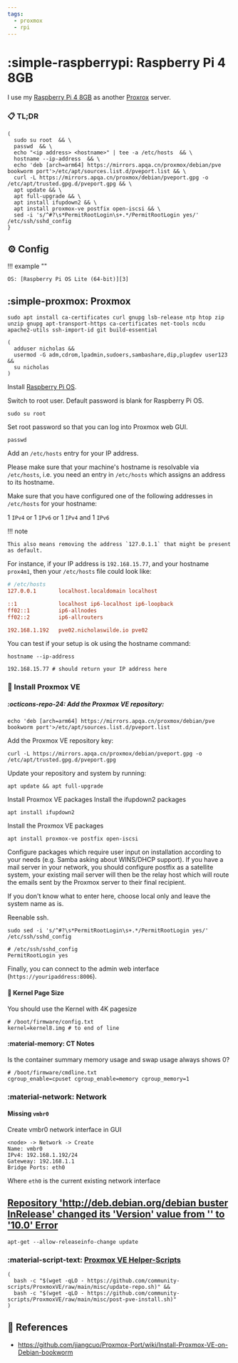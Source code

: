 ```yaml
---
tags:
  - proxmox
  - rpi
---
```

# :simple-raspberrypi: Raspberry Pi 4 8GB

I use my [Raspberry Pi 4 8GB][1] as another [Proxrox][2] server.

### :clipboard: TL;DR

```shell
(
  sudo su root  && \
  passwd  && \
  echo "<ip address> <hostname>" | tee -a /etc/hosts  && \
  hostname --ip-address  && \
  echo 'deb [arch=arm64] https://mirrors.apqa.cn/proxmox/debian/pve bookworm port'>/etc/apt/sources.list.d/pveport.list && \
  curl -L https://mirrors.apqa.cn/proxmox/debian/pveport.gpg -o /etc/apt/trusted.gpg.d/pveport.gpg && \
  apt update && \
  apt full-upgrade && \
  apt install ifupdown2 && \
  apt install proxmox-ve postfix open-iscsi && \
  sed -i 's/^#?\s*PermitRootLogin\s+.*/PermitRootLogin yes/' /etc/ssh/sshd_config
}
```

## :gear: Config

!!! example ""

    OS: [Raspberry Pi OS Lite (64-bit)][3]

## :simple-proxmox: Proxmox

```shell
sudo apt install ca-certificates curl gnupg lsb-release ntp htop zip unzip gnupg apt-transport-https ca-certificates net-tools ncdu apache2-utils ssh-import-id git build-essential
```

```shell
(
  adduser nicholas &&
  usermod -G adm,cdrom,lpadmin,sudoers,sambashare,dip,plugdev user123 &&
  su nicholas
)
```

Install [Raspberry Pi OS][3].

Switch to root user. Default password is blank for Raspberry Pi OS.

```shell
sudo su root
```

Set root password so that you can log into Proxmox web GUI.

```shell
passwd
```

Add an `/etc/hosts` entry for your IP address.

Please make sure that your machine's hostname is resolvable via `/etc/hosts`, i.e. you need an entry in `/etc/hosts` which assigns an address to its hostname.

Make sure that you have configured one of the following addresses in `/etc/hosts` for your hostname:

1 `IPv4` or
1 `IPv6` or
1 `IPv4` and 1 `IPv6`

!!! note

    This also means removing the address `127.0.1.1` that might be present as default.

For instance, if your IP address is `192.168.15.77`, and your hostname `prox4m1`, then your `/etc/hosts` file could look like:

```ini title="/etc/hosts"
# /etc/hosts
127.0.0.1       localhost.localdomain localhost

::1             localhost ip6-localhost ip6-loopback
ff02::1         ip6-allnodes
ff02::2         ip6-allrouters

192.168.1.192   pve02.nicholaswilde.io pve02
```

You can test if your setup is ok using the hostname command:

```shell
hostname --ip-address
```

```shell
192.168.15.77 # should return your IP address here
```

### :floppy_disk: Install Proxmox VE

##### :octicons-repo-24: Add the Proxmox VE repository:

```shell
echo 'deb [arch=arm64] https://mirrors.apqa.cn/proxmox/debian/pve bookworm port'>/etc/apt/sources.list.d/pveport.list
```

Add the Proxmox VE repository key:

```shell
curl -L https://mirrors.apqa.cn/proxmox/debian/pveport.gpg -o /etc/apt/trusted.gpg.d/pveport.gpg 
```

Update your repository and system by running:

```shell
apt update && apt full-upgrade
```

Install Proxmox VE packages
Install the ifupdown2 packages

```shell
apt install ifupdown2
```

Install the Proxmox VE packages

```shell
apt install proxmox-ve postfix open-iscsi
```

Configure packages which require user input on installation according to your needs (e.g. Samba asking about WINS/DHCP
support). If you have a mail server in your network, you should configure postfix as a satellite system, your existing
mail server will then be the relay host which will route the emails sent by the Proxmox server to their final
recipient.

If you don't know what to enter here, choose local only and leave the system name as is.

Reenable ssh.

```shell
sudo sed -i 's/^#?\s*PermitRootLogin\s+.*/PermitRootLogin yes/' /etc/ssh/sshd_config
```

```shell
# /etc/ssh/sshd_config
PermitRootLogin yes
```

Finally, you can connect to the admin web interface (`https://youripaddress:8006`).

#### :page_facing_up: Kernel Page Size

You should use the Kernel with 4K pagesize

```shell
# /boot/firmware/config.txt
kernel=kernel8.img # to end of line
```

#### :material-memory: CT Notes

Is the container summary memory usage and swap usage always shows 0?

```shell
# /boot/firmware/cmdline.txt
cgroup_enable=cpuset cgroup_enable=memory cgroup_memory=1
```

### :material-network: Network

#### Missing `vmbr0`

Create vmbr0 network interface in GUI

```
<node> -> Network -> Create
Name: vmbr0
IPv4: 192.168.1.192/24
Gateweay: 192.168.1.1 
Bridge Ports: eth0
```

Where `eth0` is the current existing network interface

## [Repository 'http://deb.debian.org/debian buster InRelease' changed its 'Version' value from '' to '10.0' Error][5]

``` shell
apt-get --allow-releaseinfo-change update
```

### :material-script-text: [Proxmox VE Helper-Scripts][4]

```shell
(
  bash -c "$(wget -qLO - https://github.com/community-scripts/ProxmoxVE/raw/main/misc/update-repo.sh)" &&
  bash -c "$(wget -qLO - https://github.com/community-scripts/ProxmoxVE/raw/main/misc/post-pve-install.sh)"
)
```

## :link: References

- <https://github.com/jiangcuo/Proxmox-Port/wiki/Install-Proxmox-VE-on-Debian-bookworm>

[1]: <https://www.raspberrypi.com/products/raspberry-pi-4-model-b/>
[3]: <https://www.raspberrypi.com/software/operating-systems/>
[2]: <../apps/proxmox.md>
[4]: <https://community-scripts.github.io/ProxmoxVE/>
[5]: <https://www.reddit.com/r/debian/comments/ca3se6/for_people_who_gets_this_error_inrelease_changed/>
